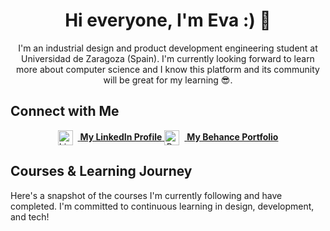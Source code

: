 <div align="center">

# Hi everyone, I'm Eva :) 🙌

I'm an industrial design and product development engineering student at Universidad de Zaragoza (Spain). I'm currently looking forward to learn more about computer science and I know this platform and its community will be great for my learning 😎. 

</div>

## Connect with Me

<div align="center">

<a href="www.linkedin.com/in/eva-mg">
  <img src="https://cdn.jsdelivr.net/npm/simple-icons@v8/icons/linkedin.svg" alt="LinkedIn" width="24" height="24" style="vertical-align: middle; margin-right: 8px;">
  <strong>My LinkedIn Profile</strong>
</a>

<a href="https://www.behance.net/evamolinerg">
  <img src="https://cdn.jsdelivr.net/npm/simple-icons@v8/icons/behance.svg" alt="Behance" width="24" height="24" style="vertical-align: middle; margin-right: 8px;">
  <strong>My Behance Portfolio</strong>
</a>

</div>

## Courses & Learning Journey

Here's a snapshot of the courses I'm currently following and have completed. I'm committed to continuous learning in design, development, and tech!
